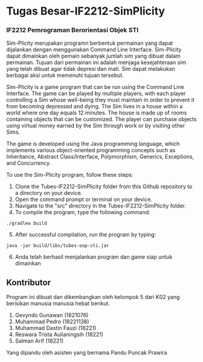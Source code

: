 # Tugas Besar-IF2212-SimPlicity
### IF2212 Pemrograman Berorientasi Objek STI

Sim-Plicity merupakan programn berbentuk permainan yang dapat dijalankan dengan menggunakan Command Line Interface. Sim-Plicity dapat dimainkan oleh pemain sebanyak jumlah sim yang dibuat dalam permainan. Tujuan dari permainan ini adalah menjaga kesejahteraan sim yang telah dibuat agar tidak depresi dan mati. Sim dapat melakukan berbagai aksi untuk memenuhi tujuan tersebut. 
<br/>

Sim-Plicity is a game program that can be run using the Command Line Interface. The game can be played by multiple players, with each player controlling a Sim whose well-being they must maintain in order to prevent it from becoming depressed and dying. The Sim lives in a house within a world where one day equals 12 minutes. The house is made up of rooms containing objects that can be customized. The player can purchase objects using virtual money earned by the Sim through work or by visiting other Sims.
<br/>

The game is developed using the Java programming language, which implements various object-oriented programming concepts such as Inheritance, Abstract Class/Interface, Polymorphism, Generics, Exceptions, and Concurrency.
<br/>

To use the Sim-Plicity program, follow these steps:

1. Clone the Tubes-IF2212-SimPlicity folder from this Github repository to a directory on your device.
2. Open the command prompt or terminal on your device.
3. Navigate to the "src" directory in the Tubes-IF2212-SimPlicity folder.
4. To compile the program, type the following command:
```
./gradlew build
```
5. After successful compilation, run the program by typing:
```
java -jar build/libs/tubes-oop-sti.jar
```
6. Anda telah berhasil menjalankan program dan game siap untuk dimainkan 

## Kontributor
Program ini dibuat dan dikembangkan oleh kelompok 5 dari K02 yang berisikan manusia manusia hebat berikut. 
1. Gevyndo Gunawan (1821076)
2. Muhammad Pedro (18221138)
3. Muhammad Dastin Fauzi (18221)
4. Reswara Trista Aulianingsih (18221)
5. Salman Arif (18221)

Yang dipandu oleh asisten yang bernama Pandu Puncak Prawira 

